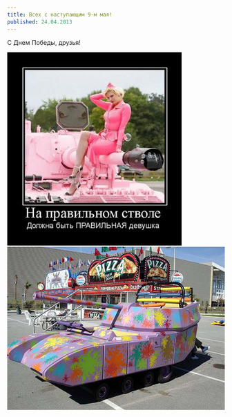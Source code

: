 ```yaml
---
title: Всех с наступающим 9-м мая!
published: 24.04.2013
---
```


С Днем Победы, друзья!

![](/content/0a9e0017c519bd0b01ace34d87218b06.jpg)
![](/content/tank.jpg)
